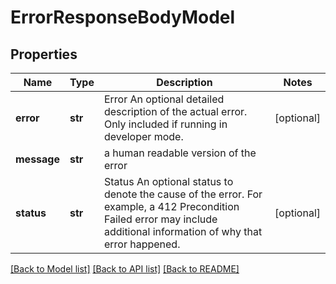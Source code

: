 # ErrorResponseBodyModel

## Properties
Name | Type | Description | Notes
------------ | ------------- | ------------- | -------------
**error** | **str** | Error An optional detailed description of the actual error. Only included if running in developer mode. | [optional] 
**message** | **str** | a human readable version of the error | 
**status** | **str** | Status An optional status to denote the cause of the error.  For example, a 412 Precondition Failed error may include additional information of why that error happened. | [optional] 

[[Back to Model list]](../README.md#documentation-for-models) [[Back to API list]](../README.md#documentation-for-api-endpoints) [[Back to README]](../README.md)


